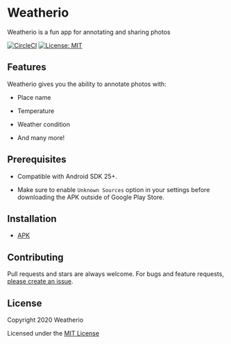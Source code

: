 # Weatherio

Weatherio is a fun app for annotating and sharing photos

[![CircleCI](https://circleci.com/gh/Muhammadyoussef/weatherio.svg?style=svg&circle-token=a3c92f89946748e28d5cc41dd6fcf619a4c6c690)](https://circleci.com/gh/Muhammadyoussef/weatherio)
[![License: MIT](https://img.shields.io/badge/License-MIT-yellow.svg)](https://opensource.org/licenses/MIT)
<h2>Features</h2> 

Weatherio gives you the ability to annotate photos with:

- Place name

- Temperature

- Weather condition

- And many more!

<h2>Prerequisites</h2>

- Compatible with Android SDK 25+.

- Make sure to enable `Unknown Sources` option in your settings before downloading the APK outside of Google Play Store.

<h2>Installation</h2>

- [APK](https://goo.gl/idhEiM)

<h2>Contributing</h2>

Pull requests and stars are always welcome. For bugs and feature requests, [please create an issue](../../issues/new).

<h2>License</h2>

Copyright 2020 Weatherio

Licensed under the [MIT License](LICENSE.md)